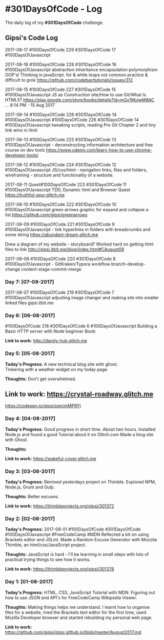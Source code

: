 # #301DaysOfCode - Log
The daily log of my **#301DaysOfCode** challenge.

## Gipsi's Code Log



2017-08-17 #100DaysOfCode 229 #301DaysOfCode 17 #100DaysOfJavascript

2017-08-16 #100DaysOfCode 228 #301DaysOfCode 16 #100DaysOfJavascript abstraction inheritance encapsulation polymorphism OOP's! Thinking in javaScript. for & while loops not common practice & difficult to grok https://github.com/codebar/tutorials/issues/312

2017-08-15 #100DaysOfCode 227 #301DaysOfCode 15 #100DaysOfJavascript JS as Construction site/How to use Git/What Is HTML5? https://play.google.com/store/books/details?id=mGx1MyjwM8AC … 8:14 PM - 15 Aug 2017

2017-08-14 #100DaysOfCode 226 #301DaysOfCode 14 #100DaysOfJavascript #100DaysOfCode 226 #301DaysOfCode 14 #100DaysOfJavascript tweaking scripts, reading Pro Git Chapter 2 and tiny link wins in html

2017-08-13 #100DaysOfCode 225 #301DaysOfCode 13 #100DaysOfJavascript - deconstructing information architecture and free course on dev tools   https://www.udemy.com/learn-how-to-use-chrome-developer-tools/

2017-08-12 #100DaysOfCode 224 #301DaysOfCode 12 #100DaysOfJavascript JS/css/html - navigation links, files and folders, wireframing - structure and functionality of a website.

2017-08-11 Quest#100DaysOfCode 223 #301DaysOfCode 11 #100DaysOfJavascript TDD, Dynamic html and Browser Quest https://truthful-spur.glitch.me

2017-08-10 #100DaysOfCode 222 #301DaysOfCode 10 #100DaysOfJavascript green arrows graphic for expand and collapse a list.https://github.com/gipsi/greenarrows

2017-08-09 #100DaysOfCode 221 #301DaysOfCode 9 #100DaysOfJavascript - link hyperlinks in folders with breadcrumbs and some string https://abundant-dream.glitch.me

Drew a diagram of my website - storyboard? Worked hard on getting html files to link http://gipsi.itbit.me/blog/index.html#CAugust09



2017-08-08 #100DaysOfCode 220 #301DaysOfCode 8 #100DaysOfJavascript - GitKraken/Typora workflow branch-develop-change content-stage-commit-merge

### Day 7: [07-08-2017]

2017-08-07 #100DaysOfCode 219 #301DaysOfCode 7 #100DaysOfJavascript adjusting image changer and making site into smaller linked files gipsi.itbit.me

### Day 6: [06-08-2017]

#100DaysOfCode 218 #301DaysOfCode 6 #100DaysOfJavascript Building a Basic HTTP server with Node beginner Book: 

**Link to work:** http://dandy-hub.glitch.me


### Day 5: [05-08-2017]

**Today's Progress:** A new technical blog site with ghost.  
Tinkering with a weather widget on my today page.

**Thoughts:** Don't get overwhelmed.

**Link to work:** https://crystal-roadway.glitch.me
---
https://codepen.io/gipsi/pen/mMPRYj



### Day 4: [04-08-2017]

**Today's Progress:** Good progress in short time.  About two hours.  Installed Node.js and found a good Tutorial about it on Glitch.com
Made a blog site with Ghost.

**Thoughts:**

**Link to work:** https://wakeful-cover.glitch.me


### Day 3: [03-08-2017]

**Today's Progress:** Remixed yesterdays project on Thimble.  Explored NPM, Node.js, Grunt and Gulp.

**Thoughts:** Better excuses.

**Link to work:** https://thimbleprojects.org/gipsi/301372 

### Day 2: [02-08-2017]

**Today's Progress:** 2017-08-01 #100DaysOfCode #301DaysOfCode #100DaysOfJavascript #FreeCodeCamp #MDN Reflected a bit on using Brackets editor and JSLint. Made a Random Excuse Generator with Mozzila Thimble, an html/css/JavaScript project.

**Thoughts:**  JavaScript is hard - I'll be learning in small steps with lots of practical trying things to see how it works.

**Link to work:** https://thimbleprojects.org/gipsi/301378


### Day 1: [01-08-2017]

**Today's Progress:** HTML, CSS, JavaScript Tutorial with MDN. Figuring out how to use JSON and API's for FreeCodeCamp Wikipedia Viewer.

**Thoughts:** Making things helps me understand. I learnt how to organise files for a website, tried the Brackets text editor for the first time, used Mozilla Developer browser and started rebuilding my personal web page. 

**Link to work:**  https://github.com/gipsi/gipsi.github.io/blob/master/August2017.md
